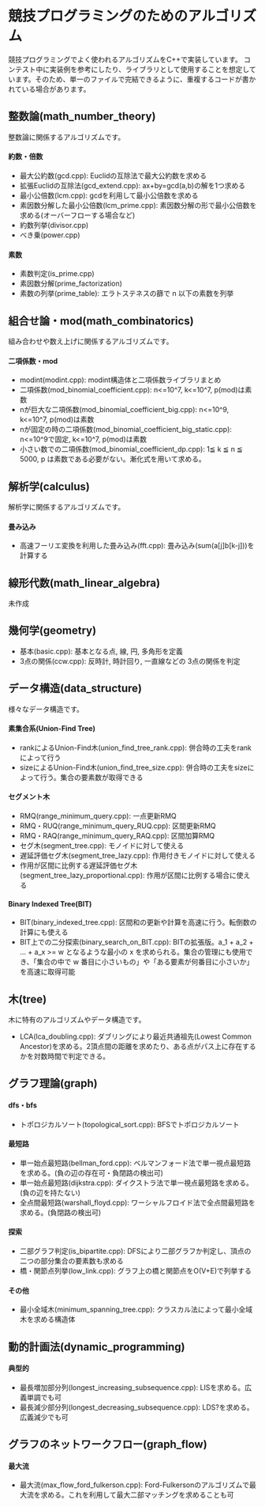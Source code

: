 # 競技プログラミングのためのアルゴリズム
競技プログラミングでよく使われるアルゴリズムをC++で実装しています。
コンテスト中に実装例を参考にしたり、ライブラリとして使用することを想定しています。そのため、単一のファイルで完結できるように、重複するコードが書かれている場合があります。

## 整数論(math_number_theory)
整数論に関係するアルゴリズムです。
#### 約数・倍数
- 最大公約数(gcd.cpp): Euclidの互除法で最大公約数を求める
- 拡張Euclidの互除法(gcd_extend.cpp): ax+by=gcd(a,b)の解を1つ求める
- 最小公倍数(lcm.cpp): gcdを利用して最小公倍数を求める
- 素因数分解した最小公倍数(lcm_prime.cpp): 素因数分解の形で最小公倍数を求める(オーバーフローする場合など)
- 約数列挙(divisor.cpp)
- べき乗(power.cpp)

#### 素数
- 素数判定(is_prime.cpp)
- 素因数分解(prime_factorization)
- 素数の列挙(prime_table): エラトステネスの篩で n 以下の素数を列挙

## 組合せ論・mod(math_combinatorics)
組み合わせや数え上げに関係するアルゴリズムです。
#### 二項係数・mod
- modint(modint.cpp): modint構造体と二項係数ライブラリまとめ
- 二項係数(mod_binomial_coefficient.cpp): n<=10^7, k<=10^7, p(mod)は素数
- nが巨大な二項係数(mod_binomial_coefficient_big.cpp): n<=10^9, k<=10^7, p(mod)は素数
- nが固定の時の二項係数(mod_binomial_coefficient_big_static.cpp): n<=10^9で固定, k<=10^7, p(mod)は素数
- 小さい数での二項係数(mod_binomial_coefficient_dp.cpp): 1≦ k ≦ n ≦ 5000, p は素数である必要がない。漸化式を用いて求める。


## 解析学(calculus)
解析学に関係するアルゴリズムです。
#### 畳み込み
- 高速フーリエ変換を利用した畳み込み(fft.cpp): 畳み込み(sum(a[j]b[k-j]))を計算する

## 線形代数(math_linear_algebra)
未作成

## 幾何学(geometry)
- 基本(basic.cpp): 基本となる点, 線, 円, 多角形を定義
- 3点の関係(ccw.cpp): 反時計, 時計回り, 一直線などの 3点の関係を判定


## データ構造(data_structure)
様々なデータ構造です。
#### 素集合系(Union-Find Tree)
- rankによるUnion-Find木(union_find_tree_rank.cpp): 併合時の工夫をrankによって行う
- sizeによるUnion-Find木(union_find_tree_size.cpp): 併合時の工夫をsizeによって行う。集合の要素数が取得できる

#### セグメント木
- RMQ(range_minimum_query.cpp): 一点更新RMQ
- RMQ・RUQ(range_minimum_query_RUQ.cpp): 区間更新RMQ
- RMQ・RAQ(range_minimum_query_RAQ.cpp): 区間加算RMQ
- セグ木(segment_tree.cpp): モノイドに対して使える
- 遅延評価セグ木(segment_tree_lazy.cpp): 作用付きモノイドに対して使える
- 作用が区間に比例する遅延評価セグ木(segment_tree_lazy_proportional.cpp): 作用が区間に比例する場合に使える


#### Binary Indexed Tree(BIT)
- BIT(binary_indexed_tree.cpp): 区間和の更新や計算を高速に行う。転倒数の計算にも使える
- BIT上での二分探索(binary_search_on_BIT.cpp): BITの拡張版。a_1 + a_2 + ... + a_x >= w となるような最小の x を求められる。集合の管理にも使用でき、「集合の中で w 番目に小さいもの」や「ある要素が何番目に小さいか」を高速に取得可能

## 木(tree)
木に特有のアルゴリズムやデータ構造です。
- LCA(lca_doubling.cpp): ダブリングにより最近共通祖先(Lowest Common Ancestor)を求める。2頂点間の距離を求めたり、ある点がパス上に存在するかを対数時間で判定できる。

## グラフ理論(graph)
#### dfs・bfs
- トポロジカルソート(topological_sort.cpp): BFSでトポロジカルソート

#### 最短路
- 単一始点最短路(bellman_ford.cpp): ベルマンフォード法で単一視点最短路を求める。(負の辺の存在可・負閉路の検出可)
- 単一始点最短路(dijkstra.cpp): ダイクストラ法で単一視点最短路を求める。(負の辺を持たない)
- 全点間最短路(warshall_floyd.cpp): ワーシャルフロイド法で全点間最短路を求める。(負閉路の検出可)
#### 探索
- 二部グラフ判定(is_bipartite.cpp): DFSにより二部グラフか判定し、頂点の二つの部分集合の要素数も求める
- 橋・関節点列挙(low_link.cpp): グラフ上の橋と関節点をO(V+E)で列挙する

#### その他
- 最小全域木(minimum_spanning_tree.cpp): クラスカル法によって最小全域木を求める構造体


## 動的計画法(dynamic_programming)
#### 典型的
- 最長増加部分列(longest_increasing_subsequence.cpp): LISを求める。広義単調でも可
- 最長減少部分列(longest_decreasing_subsequence.cpp): LDS?を求める。広義減少でも可

## グラフのネットワークフロー(graph_flow)
#### 最大流
- 最大流(max_flow_ford_fulkerson.cpp): Ford-Fulkersonのアルゴリズムで最大流を求める。これを利用して最大二部マッチングを求めることも可
